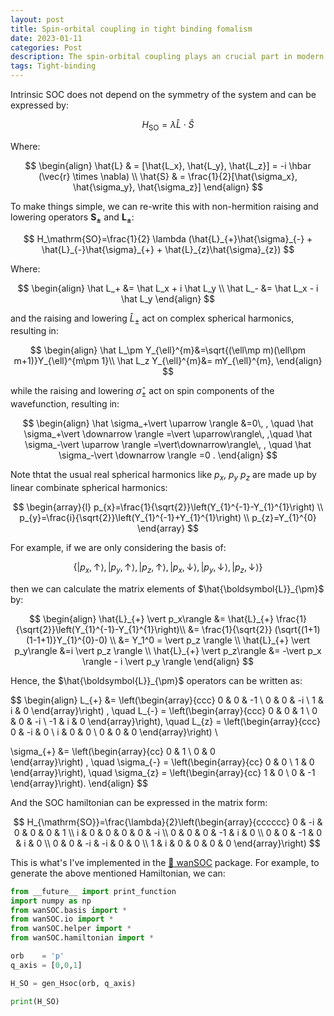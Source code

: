 ```yaml
---
layout: post
title: Spin-orbital coupling in tight binding fomalism
date: 2023-01-11
categories: Post
description: The spin-orbital coupling plays an crucial part in modern day spintronics. In this blog post, I will disscuss how to generate spin-orbital coupling Hamiltonian from scratch.
tags: Tight-binding
---
```


<!-- https://www.nature.com/articles/s42005-018-0078-4.pdf -->
Intrinsic SOC does not depend on the symmetry of the system and can be expressed by:

$$
H_\mathrm{SO}=\lambda \hat{L} \cdot \hat{S}
$$

Where:

$$
\begin{align}
\hat{L} & = [\hat{L_x}, \hat{L_y}, \hat{L_z}] = -i \hbar (\vec{r} \times \nabla) \\
\hat{S} & = \frac{1}{2}[\hat{\sigma_x}, \hat{\sigma_y}, \hat{\sigma_z}]
\end{align}
$$

To make things simple, we can re-write this with non-hermition raising and lowering operators $\boldsymbol{S_{\pm}}$ and $\boldsymbol{L_{\pm}}$:

$$
H_\mathrm{SO}=\frac{1}{2} \lambda (\hat{L}_{+}\hat{\sigma}_{-} + \hat{L}_{-}\hat{\sigma}_{+} + \hat{L}_{z}\hat{\sigma}_{z})
$$

Where:

$$
\begin{align}
\hat L_+ &= \hat L_x + i \hat L_y \\
\hat L_- &= \hat L_x - i \hat L_y
\end{align}
$$

and the raising and lowering $\hat L_{\pm}$ act on complex spherical harmonics, resulting in:

$$
\begin{align}
\hat L_\pm Y_{\ell}^{m}&=\sqrt{(\ell\mp m)(\ell\pm m+1)}Y_{\ell}^{m\pm 1}\\
\hat L_z Y_{\ell}^{m}&= mY_{\ell}^{m},
\end{align}
$$

while the raising and lowering $\hat \sigma_{\pm}$ act on spin components of the wavefunction, resulting in:

$$
\begin{align}
\hat \sigma_+\vert \uparrow \rangle &=0\, ,  \quad 
\hat \sigma_+\vert \downarrow \rangle =\vert \uparrow\rangle\, ,\quad
\hat \sigma_-\vert \uparrow \rangle =\vert\downarrow\rangle\, ,  \quad 
\hat \sigma_-\vert \downarrow \rangle =0 .
\end{align}
$$


Note thtat the usual real spherical harmonics like $p_x$, $p_y$ $p_z$ are made up by linear combinate spherical harmonics:

$$
\begin{array}{l}
p_{x}=\frac{1}{\sqrt{2}}\left(Y_{1}^{-1}-Y_{1}^{1}\right) \\
p_{y}=\frac{i}{\sqrt{2}}\left(Y_{1}^{-1}+Y_{1}^{1}\right) \\
p_{z}=Y_{1}^{0}
\end{array}
$$


For example, if we are only considering the basis of:

$$
\left\{\left|p_{x}, \uparrow\right\rangle,\left|p_{y}, \uparrow\right\rangle,\left|p_{z}, \uparrow\right\rangle,\left|p_{x}, \downarrow\right\rangle,\left|p_{y}, \downarrow\right\rangle,\left|p_{z}, \downarrow\right\rangle\right\}
$$

then we can calculate the matrix elements of $\hat{\boldsymbol{L}}_{\pm}$ by:

$$
\begin{align}
\hat{L}_{+} \vert p_x\rangle &= \hat{L}_{+} \frac{1}{\sqrt{2}}\left(Y_{1}^{-1}-Y_{1}^{1}\right)\\
&= \frac{1}{\sqrt{2}} (\sqrt{(1+1)(1-1+1)}Y_{1}^{0}-0) \\
&= Y_1^0 = \vert p_z \rangle \\
\hat{L}_{+} \vert p_y\rangle &=i \vert p_z \rangle \\
\hat{L}_{+} \vert p_z\rangle &= -\vert p_x \rangle - i \vert p_y \rangle
\end{align}
$$


Hence, the $\hat{\boldsymbol{L}}_{\pm}$ operators can be written as:

$$
\begin{align}
L_{+} &= \left(\begin{array}{ccc}
0 & 0 & -1 \\
0 & 0 & -i \\
1 & i & 0
\end{array}\right) ,  \quad 
L_{-} = \left(\begin{array}{ccc}
0 & 0 & 1 \\
0 & 0 & -i \\
-1 & i & 0
\end{array}\right), \quad 
L_{z} = \left(\begin{array}{ccc}
0 & -i & 0 \\
i & 0 & 0 \\
0 & 0 & 0
\end{array}\right) \\

\sigma_{+} &= \left(\begin{array}{cc}
0 & 1  \\
0 & 0  
\end{array}\right) ,  \quad 
\sigma_{-} = \left(\begin{array}{cc}
0 & 0 \\
1 & 0  
\end{array}\right), \quad 
\sigma_{z} = \left(\begin{array}{cc}
1 & 0  \\
0 & -1  
\end{array}\right).
\end{align}
$$

And the SOC hamiltonian can be expressed in the matrix form:

$$
H_{\mathrm{SO}}=\frac{\lambda}{2}\left(\begin{array}{cccccc}
0 & -i & 0 & 0 & 0 & 1 \\
i & 0 & 0 & 0 & 0 & -i \\
0 & 0 & 0 & -1 & i & 0 \\
0 & 0 & -1 & 0 & i & 0 \\
0 & 0 & -i & -i & 0 & 0 \\
1 & i & 0 & 0 & 0 & 0 
\end{array}\right)
$$

This is what's I've implemented in the [:link: wanSOC](https://github.com/Chengcheng-Xiao/wanSOC) package. For example, to generate the above mentioned Hamiltonian, we can:

```python
from __future__ import print_function
import numpy as np
from wanSOC.basis import *
from wanSOC.io import *
from wanSOC.helper import *
from wanSOC.hamiltonian import *

orb    = 'p'
q_axis = [0,0,1]

H_SO = gen_Hsoc(orb, q_axis)

print(H_SO)
```
